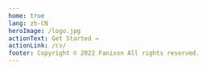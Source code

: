 ```yaml
---
home: true
lang: zh-CN
heroImage: /logo.jpg
actionText: Get Started →
actionLink: /cv/
footer: Copyright © 2022 Fanison All rights reserved.
---
```


